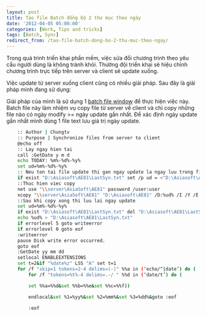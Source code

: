 ```yaml
---
layout: post
title: Tạo file Batch đồng bộ 2 thư mục theo ngày
date: '2012-04-05 05:00:00'
categories: [Work, Tips and tricks]
tags: [Batch, Sync]
redirect_from: /tao-file-batch-dong-bo-2-thu-muc-theo-ngay/
---
```


Trong quá trình triển khai phần mềm, việc sửa đổi chương trình theo yêu cầu người dùng là không tránh khỏi. Thường đội triển khai sẽ hiệu chỉnh chương trình trực tiếp trên server và client sẽ update xuống.

Việc update từ server xuống client cũng có nhiều giải pháp. Sau đây là giải pháp mình đang sử dụng:

Giải pháp của mình là sử dụng 1 [batch file window](http://en.wikipedia.org/wiki/Batch_file) để thực hiện việc này. Batch file này làm nhiệm vụ copy file từ server về client và chỉ copy những file nào có ngày modify >= ngày update gần nhất. Để xác định ngày update gần nhất mình dùng 1 file text lưu giá trị ngày update.


~~~ bash
	:: Author | Chungtv
	:: Purpose | Synchronize files from server to client
	@echo off
	:: Lay ngay hien tai
	call :GetDate y m d
	echo TODAY: %m%-%d%-%y%
	set ud=%m%-%d%-%y%
	:: Neu ton tai file update thi gan ngay update la ngay luu trong file
	if exist "D:\Asiasoft\AE81\LastSyn.txt" set /p ud = <"D:\Asiasoft\AE81\LastSyn.txt"
	::Thuc hien viec copy
	net use "\\server\AsiaSoft\AE81" password /user:user
	xcopy "\\server\AsiaSoft\AE81" "D:\Asiasoft\AE81" /D:%ud% /I /Y /E
	::Sau khi copy xong thi luu lai ngay update
	set ud=%m%-%d%-%y%
	if exist "D:\Asiasoft\AE81\LastSyn.txt" del "D:\Asiasoft\AE81\LastSyn.txt"
	echo %ud% > "D:\Asiasoft\AE81\LastSyn.txt"
	if errorlevel 5 goto writeerror
	if errorlevel 0 goto eof
	:writeerror
	pause Disk write error occurred.
	goto eof
	:GetDate yy mm dd
	setlocal ENABLEEXTENSIONS
	set t=2&if "%date%z" LSS "A" set t=1
	for /f "skip=1 tokens=2-4 delims=(-)" %%a in (‘echo/^|date’) do (
	    for /f "tokens=%t%-4 delims=.-/ " %%d in (‘date/t’) do (

	    set %%a=%%d&set %%b=%%e&set %%c=%%f))

	    endlocal&set %1=%yy%&set %2=%mm%&set %3=%dd%&goto :eof

	    :eof

~~~
